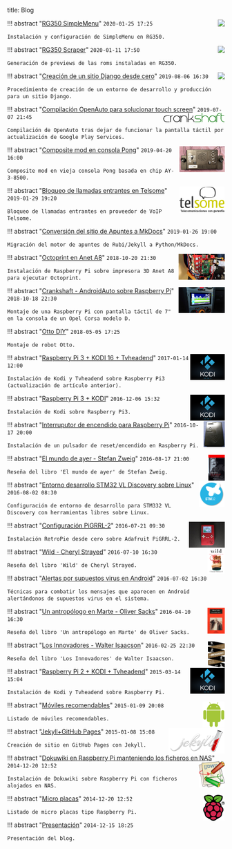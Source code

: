 title: Blog

!!! abstract "[RG350 SimpleMenu](2020-01-25-rg350_simplemenu.md)"
    <img style="float: right;" src="/images/posts/simplemenu.png">
    `2020-01-25 17:25`

    Instalación y configuración de SimpleMenu en RG350.

!!! abstract "[RG350 Scraper](2020-01-11-rg350_scraper.md)"
    <img style="float: right; height: 40px;" src="/images/posts/ScreenScraper.png">
    `2020-01-11 17:50`

    Generación de previews de las roms instaladas en RG350.

!!! abstract "[Creación de un sitio Django desde cero](2019-08-06-django_site.md)"
    <img style="float: right;" src="/images/posts/logo-django.png">
    `2019-08-06 16:30`

    Procedimiento de creación de un entorno de desarrollo y producción para un sitio Django.

!!! abstract "[Compilación OpenAuto para solucionar touch screen](2019-07-07-crankshaft-build.md)"
    <img style="float: right;" src="/images/posts/crankshaft-logo.png">
    `2019-07-07 21:45`

    Compilación de OpenAuto tras dejar de funcionar la pantalla táctil por actualización de Google Play Services.

!!! abstract "[Composite mod en consola Pong](2019-04-20-pong_composite_mod.md)"
    <img style="float: right; height: 60px;" src="/images/posts/regina_pong.jpg">
    `2019-04-20 16:00`

    Composite mod en vieja consola Pong basada en chip AY-3-8500.

!!! abstract "[Bloqueo de llamadas entrantes en Telsome](2019-01-29-bloqueo_telsome.md)"
    <img style="float: right; height: 60px;" src="/images/posts/telsome.png">
    `2019-01-29 19:20`

    Bloqueo de llamadas entrantes en proveedor de VoIP Telsome.

!!! abstract "[Conversión del sitio de Apuntes a MkDocs](2019-01-26-conversion_apuntes_mkdocs.md)"
    `2019-01-26 19:00`

    Migración del motor de apuntes de Rubi/Jekyll a Python/MkDocs.

!!! abstract "[Octoprint en Anet A8](2018-10-20-Octoprint-en-Anet-A8.md)"
    <img style="float: right; height: 60px;" src="/images/posts/octoprint.jpg">
    `2018-10-20 21:30`

    Instalación de Raspberry Pi sobre impresora 3D Anet A8 para ejecutar Octoprint.

!!! abstract "[Crankshaft - AndroidAuto sobre Raspberry Pi](2018-10-19-crankshaft.md)"
    <img style="float: right; height: 60px;" src="/images/posts/crankshaft.jpg">
    `2018-10-18 22:30`

    Montaje de una Raspberry Pi con pantalla táctil de 7" en la consola de un Opel Corsa modelo D.

!!! abstract "[Otto DIY](2018-05-05-otto.md)"
    `2018-05-05 17:25`

    Montaje de robot Otto.

!!! abstract "[Raspberry Pi 3 + KODI 16 + Tvheadend](2017-01-14-raspi2-kodi-16-tvheadend.md)"
    <img style="float: right; height: 60px;" src="/images/posts/kodi-logo.png">
    `2017-01-14 12:00`

    Instalación de Kodi y Tvheadend sobre Raspberry Pi3 (actualización de artículo anterior).

!!! abstract "[Raspberry Pi 3 + KODI](2016-12-06-raspi3-kodi.md)"
    <img style="float: right; height: 60px;" src="/images/posts/kodi-logo.png">
    `2016-12-06 15:32`

    Instalación de Kodi sobre Raspberry Pi3.

!!! abstract "[Interruputor de encendido para Raspberry Pi](2016-10-17-raspi-switch.md)"
    <img style="float: right; height: 60px;" src="/images/posts/rpi_sw_4.jpg">
    `2016-10-17 20:00`

    Instalación de un pulsador de reset/encendido en Raspberry Pi.

!!! abstract "[El mundo de ayer - Stefan Zweig](2016-08-17-el-mundo-de-ayer.md)"
    <img style="float: right; height: 60px;" src="/images/posts/el-mundo-de-ayer.jpg">
    `2016-08-17 21:00`

    Reseña del libro 'El mundo de ayer' de Stefan Zweig.

!!! abstract "[Entorno desarrollo STM32 VL Discovery sobre Linux](2016-08-02-stm32-vl-discovery.md)"
    <img style="float: right; height: 60px;" src="/images/posts/stm32.png">
    `2016-08-02 08:30`

    Configuración de entorno de desarrollo para STM332 VL Discovery con herramientas libres sobre Linux.

!!! abstract "[Configuración PiGRRL-2](2016-07-21-PIGRRL-2.md)"
    <img style="float: right; height: 60px;" src="/images/posts/pigrrl-2.jpg">
    `2016-07-21 09:30`

    Instalación RetroPie desde cero sobre Adafruit PiGRRL-2.

!!! abstract "[Wild - Cheryl Strayed](2016-07-10-wild.md)"
    <img style="float: right; height: 60px;" src="/images/posts/wild.jpg">
    `2016-07-10 16:30`

    Reseña del libro 'Wild' de Cheryl Strayed.

!!! abstract "[Alertas por supuestos virus en Android](2016-07-02-virus-android.md)"
    `2016-07-02 16:30`

    Técnicas para combatir los mensajes que aparecen en Android alertándonos de supuestos virus en el sistema.

!!! abstract "[Un antropólogo en Marte - Oliver Sacks](2016-04-10-un-antropologo-en-marte.md)"
    <img style="float: right; height: 60px;" src="/images/posts/un-antropologo-en-marte.jpg">
    `2016-04-10 16:30`

    Reseña del libro 'Un antropólogo en Marte' de Oliver Sacks.

!!! abstract "[Los Innovadores - Walter Isaacson](2016-02-25-los-innovadores.md)"
    <img style="float: right; height: 60px;" src="/images/posts/los-innovadores.jpg">
    `2016-02-25 22:30`

    Reseña del libro 'Los Innovadores' de Walter Isaacson.

!!! abstract "[Raspberry Pi 2 + KODI + Tvheadend](2015-03-14-raspi2-kodi-tvheadend.md)"
    <img style="float: right; height: 60px;" src="/images/posts/kodi-logo.png">
    `2015-03-14 15:04`

    Instalación de Kodi y Tvheadend sobre Raspberry Pi.

!!! abstract "[Móviles recomendables](2015-01-09-moviles.md)"
    <img style="float: right; height: 60px;" src="/images/posts/android_robot.png">
    `2015-01-09 20:08`

    Listado de móviles recomendables.

!!! abstract "[Jekyll+GitHub Pages](2015-01-08-jekyll.md)"
    <img style="float: right; height: 60px;" src="/images/posts/jekyll-logo.png">
    `2015-01-08 15:08`

    Creación de sitio en GitHub Pages con Jekyll.

!!! abstract "[Dokuwiki en Raspberry Pi manteniendo los ficheros en NAS](2014-12-26-dokuwiki-raspi.md)"
    <img style="float: right; height: 60px;" src="/images/posts/dokuwiki-logo.png">
    `2014-12-20 12:52`

    Instalación de Dokuwiki sobre Raspberry Pi con ficheros alojados en NAS.

!!! abstract "[Micro placas](2014-12-20-micro-placas.md)"
    <img style="float: right; height: 60px;" src="/images/posts/Raspi_Colour_R.png">
    `2014-12-20 12:52`

    Listado de micro placas tipo Raspberry Pi.

!!! abstract "[Presentación](2014-12-15-presentacion.md)"
    `2014-12-15 18:25`

    Presentación del blog.
